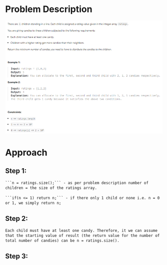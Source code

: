 # Problem Description
![Problem Description](assets/problem_description.bmp)

# Approach
## Step 1:
    ```n = ratings.size();``` - as per problem description number of children = the size of the ratings array.

    ```if(n <= 1) return n;``` - if there only 1 child or none i.e. n = 0 or 1, we simply return n;
## Step 2:
    Each child must have at least one candy. Therefore, it we can assume that the starting value of result (the return value for the number of total number of candies) can be n = ratings.size().
## Step 3:
